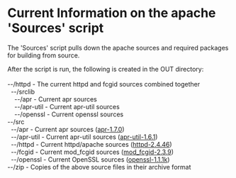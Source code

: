 # Current Information on the apache 'Sources' script
The 'Sources' script pulls down the apache sources and required packages for building from source.

After the script is run, the following is created in the OUT directory:<br/>
<br/>
--/httpd - The current httpd and fcgid sources combined together<br/>
&nbsp;&nbsp;--/srclib<br/>
&nbsp;&nbsp;&nbsp;&nbsp;--/apr - Current apr sources<br/>
&nbsp;&nbsp;&nbsp;&nbsp;--/apr-util - Current apr-util sources<br/>
&nbsp;&nbsp;&nbsp;&nbsp;--/openssl - Current openssl sources<br/>
--/src<br/>
&nbsp;&nbsp;--/apr - Current apr sources ([apr-1.7.0](https://apr.apache.org/download.cgi))<br/>
&nbsp;&nbsp;--/apr-util - Current apr-util sources ([apr-util-1.6.1](https://apr.apache.org/download.cgi))<br/>
&nbsp;&nbsp;--/httpd - Current httpd/apache sources ([httpd-2.4.46](https://httpd.apache.org/download.cgi))<br/>
&nbsp;&nbsp;--/fcgid - Current mod_fcgid sources ([mod_fcgid-2.3.9](https://httpd.apache.org/download.cgi))<br/>
&nbsp;&nbsp;--/openssl - Current OpenSSL sources ([openssl-1.1.1k](https://www.openssl.org/source/))<br/>
--/zip - Copies of the above source files in their archive format<br/>
